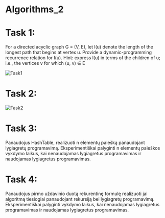 # Algorithms_2

# Task 1:
For a directed acyclic graph G = (V, E), let l(u) denote the length of the longest path that begins at vertex u. Provide a dynamic-programming recurrence relation for l(u). Hint: express l(u) in terms of the children of u; i.e., the vertices v for which (u, v) ∈ E

![Task1](https://i.imgur.com/sC0nxsK.png)

# Task 2:

![Task2](https://i.imgur.com/45D9WIm.png)

# Task 3:
Panaudojus HashTable, realizuoti n elementų paiešką panaudojant lygiagretų programavimą. Eksperimentiškai palyginti n elementų paieškos vykdymo laikus, kai nenaudojamas lygiagretus programavimas ir naudojamas lygiagretus programavimas.

# Task 4:

Panaudojus pirmo uždavinio duotą rekurentinę formulę realizuoti jai algoritmą tiesiogiai panaudojant rekursiją bei lygiagretų programavimą. Eksperimentiškai palyginti vykdymo laikus, kai nenaudojamas lygiagretus programavimas ir naudojamas lygiagretus programavimas.
